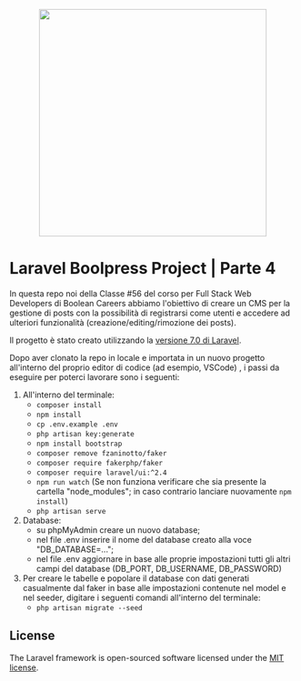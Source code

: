 <p align="center"><img src="https://www.filepicker.io/api/file/PrjQ7ZxTQye3aR2Tzt3N" width="400"></p>

# Laravel Boolpress Project | Parte 4

In questa repo noi della Classe #56 del corso per Full Stack Web Developers di Boolean Careers abbiamo l'obiettivo di creare un CMS per la gestione di posts con la possibilità di registrarsi come utenti e accedere ad ulteriori funzionalità (creazione/editing/rimozione dei posts).

Il progetto è stato creato utilizzando la [versione 7.0 di Laravel](https://laravel.com/docs/7.x).

Dopo aver clonato la repo in locale e importata in un nuovo progetto all'interno del proprio editor di codice (ad esempio, VSCode) , i passi da eseguire per poterci lavorare sono i seguenti:

1. All'interno del terminale:
    - <code>composer install</code>
    - <code>npm install</code>
    - <code>cp .env.example .env</code>
    - <code>php artisan key:generate</code>
    - <code>npm install bootstrap</code>
    - <code>composer remove fzaninotto/faker</code>
    - <code>composer require fakerphp/faker</code>
    - <code>composer require laravel/ui:^2.4</code>
    - <code>npm run watch</code> (Se non funziona verificare che sia presente la cartella "node_modules"; in caso contrario lanciare nuovamente <code>npm install</code>)
    - <code>php artisan serve</code>
1. Database:
    - su phpMyAdmin creare un nuovo database;
    - nel file .env inserire il nome del database creato alla voce "DB_DATABASE=...";
    - nel file .env aggiornare in base alle proprie impostazioni tutti gli altri campi del database (DB_PORT, DB_USERNAME, DB_PASSWORD)
1. Per creare le tabelle e popolare il database con dati generati casualmente dal faker in base alle impostazioni contenute nel model e nel seeder, digitare i seguenti comandi all'interno del terminale:
    - <code>php artisan migrate --seed</code>



## License

The Laravel framework is open-sourced software licensed under the [MIT license](https://opensource.org/licenses/MIT).
